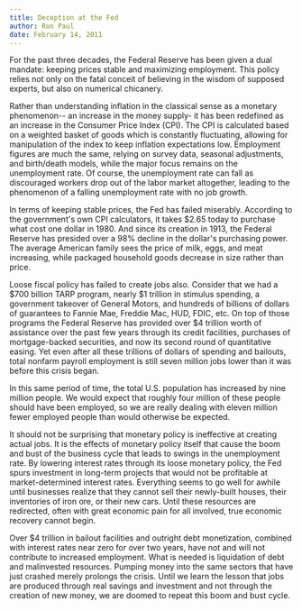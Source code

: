 ```yaml
---
title: Deception at the Fed
author: Ron Paul
date: February 14, 2011
---
```


For the past three decades, the Federal Reserve has been given a dual
mandate: keeping prices stable and maximizing employment. This policy
relies not only on the fatal conceit of believing in the wisdom of
supposed experts, but also on numerical chicanery.

Rather than understanding inflation in the classical sense as a
monetary phenomenon-- an increase in the money supply- it has been
redefined as an increase in the Consumer Price Index (CPI). The CPI is
calculated based on a weighted basket of goods which is constantly
fluctuating, allowing for manipulation of the index to keep inflation
expectations low. Employment figures are much the same, relying on
survey data, seasonal adjustments, and birth/death models, while the
major focus remains on the unemployment rate. Of course, the
unemployment rate can fall as discouraged workers drop out of the labor
market altogether, leading to the phenomenon of a falling unemployment
rate with no job growth.

In terms of keeping stable prices, the Fed has failed miserably.
According to the government's own CPI calculators, it takes \$2.65
today to purchase what cost one dollar in 1980. And since its creation
in 1913, the Federal Reserve has presided over a 98% decline in the
dollar's purchasing power. The average American family sees the price
of milk, eggs, and meat increasing, while packaged household goods
decrease in size rather than price.

Loose fiscal policy has failed to create jobs also. Consider that we
had a \$700 billion TARP program, nearly \$1 trillion in stimulus
spending, a government takeover of General Motors, and hundreds of
billions of dollars of guarantees to Fannie Mae, Freddie Mac, HUD,
FDIC, etc. On top of those programs the Federal Reserve has provided
over \$4 trillion worth of assistance over the past few years through
its credit facilities, purchases of mortgage-backed securities, and now
its second round of quantitative easing. Yet even after all these
trillions of dollars of spending and bailouts, total nonfarm payroll
employment is still seven million jobs lower than it was before this
crisis began.

In this same period of time, the total U.S. population has increased by
nine million people. We would expect that roughly four million of these
people should have been employed, so we are really dealing with eleven
million fewer employed people than would otherwise be expected.

It should not be surprising that monetary policy is ineffective at
creating actual jobs. It is the effects of monetary policy itself that
cause the boom and bust of the business cycle that leads to swings in
the unemployment rate. By lowering interest rates through its loose
monetary policy, the Fed spurs investment in long-term projects that
would not be profitable at market-determined interest rates. Everything
seems to go well for awhile until businesses realize that they cannot
sell their newly-built houses, their inventories of iron ore, or their
new cars. Until these resources are redirected, often with great
economic pain for all involved, true economic recovery cannot begin.

Over \$4 trillion in bailout facilities and outright debt monetization,
combined with interest rates near zero for over two years, have not and
will not contribute to increased employment. What is needed is
liquidation of debt and malinvested resources. Pumping money into the
same sectors that have just crashed merely prolongs the crisis. Until
we learn the lesson that jobs are produced through real savings and
investment and not through the creation of new money, we are doomed to
repeat this boom and bust cycle.
